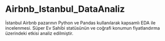 # Airbnb_Istanbul_DataAnaliz
İstanbul Airbnb pazarının Python ve Pandas kullanılarak kapsamlı EDA ile incelenmesi.
Süper Ev Sahibi statüsünün ve coğrafi konumun fiyatlandırma üzerindeki etkisi analiz edilmiştir.
